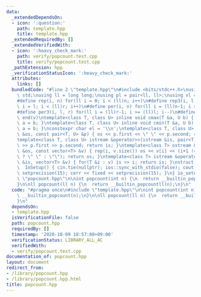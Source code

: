 ```yaml
---
data:
  _extendedDependsOn:
  - icon: ':question:'
    path: template.hpp
    title: template.hpp
  _extendedRequiredBy: []
  _extendedVerifiedWith:
  - icon: ':heavy_check_mark:'
    path: verify/popcount.test.cpp
    title: verify/popcount.test.cpp
  _pathExtension: hpp
  _verificationStatusIcon: ':heavy_check_mark:'
  attributes:
    links: []
  bundledCode: "#line 2 \"template.hpp\"\n#include <bits/stdc++.h>\nusing namespace\
    \ std;\nusing ll = long long;\nusing pl = pair<ll, ll>;\nusing vl = vector<ll>;\n\
    #define rep(i, n) for(ll i = 0; i < (ll)n; i++)\n#define rep3(i, l, r) for(ll\
    \ i = l; i < (ll)r; i++)\n#define per(i, n) for(ll i = (ll)n-1; i >= 0; i--)\n\
    #define per3(i, l, r) for(ll i = (ll)r-1; i >= (ll)l; i--)\n#define all(v) begin(v),\
    \ end(v)\ntemplate<class T, class U> inline void cmax(T &a, U b) { if (a < b)\
    \ a = b; }\ntemplate<class T, class U> inline void cmin(T &a, U b) { if (a > b)\
    \ a = b; }\nconstexpr char el = '\\n';\ntemplate<class T, class U> ostream &operator<<(ostream\
    \ &os, const pair<T, U> &p) { os << p.first << \" \" << p.second; return os; }\n\
    template<class T, class U> istream &operator>>(istream &is, pair<T, U> &p) { is\
    \ >> p.first >> p.second; return is; }\ntemplate<class T> ostream &operator<<(ostream\
    \ &os, const vector<T> &v) { rep(i, v.size()) os << v[i] << (i+1 != (ll)v.size()\
    \ ? \" \" : \"\"); return os; }\ntemplate<class T> istream &operator>>(istream\
    \ &is, vector<T> &v) { for(T &i : v) is >> i; return is; }\nstruct IoSetup {\n\
    \  IoSetup() { cin.tie(nullptr); ios::sync_with_stdio(false); cout << fixed <<\
    \ setprecision(15); cerr << fixed << setprecision(15); }\n} io_setup;\n#line 3\
    \ \"popcount.hpp\"\n\nint popcount(int n) {\n  return __builtin_popcount(n);\n\
    }\n\nll popcount(ll n) {\n  return __builtin_popcountll(n);\n}\n"
  code: "#pragma once\n#include \"template.hpp\"\n\nint popcount(int n) {\n  return\
    \ __builtin_popcount(n);\n}\n\nll popcount(ll n) {\n  return __builtin_popcountll(n);\n\
    }\n"
  dependsOn:
  - template.hpp
  isVerificationFile: false
  path: popcount.hpp
  requiredBy: []
  timestamp: '2020-10-09 18:57:08+09:00'
  verificationStatus: LIBRARY_ALL_AC
  verifiedWith:
  - verify/popcount.test.cpp
documentation_of: popcount.hpp
layout: document
redirect_from:
- /library/popcount.hpp
- /library/popcount.hpp.html
title: popcount.hpp
---
```

